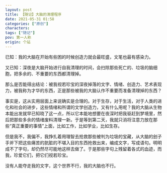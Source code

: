 ```yaml
---
layout: post
title: 【随记】大脑的清理程序
date: 2021-05-31 01:58
categories: ["原创"]
characters: 
tags: ["随记"]
pov: 第一人称
origin: 个站
---
```


已知：我的大脑在开始有些困的时候创造力就会最旺盛，文笔也最有感染力。

又已知：深夜是大脑开始进行自我清理的时间，会扫除那些死亡的、垃圾的脑细胞，把多余的、不重要的东西都清理掉。

那么是否能得出结论：被我视若珍宝的深夜掉落的文字、情绪、创造力、艺术表现力，被我称为才华的东西，正是那些被我的大脑认作不重要而准备清理掉的东西？

事实是，这从实用层面上来说确实是合理的。对于生存，对于生活，对于人类的进化和社会的进步，这些情绪和所谓的文学创造力，又有什么用呢？我的大脑从生物本能出发就早已知晓了这一点，所以它本能地想要在夜深时把我驱赶到梦境里，然后把那些多余的情绪废料清理一新。于是等到第二天，我就只消将注意力放在那些“真正重要的事情”上面，比如工作，比如学业，比如生存。

但是我不，我偏不，我挣扎着用理智去抢救那些被判为垃圾的宝藏，从大脑的刽子手斧下把这些痛苦的肮脏的不堪入目的东西抢救出来，编成文字，写成语句。明明成不了字句，却仍然尽可能地这样去做了。于是那些字句上残留着各式的血迹，而我，珍爱它们，把它们视若珍宝。

没有人能夺走我的文字，这个世界不行，我的大脑也不行。
